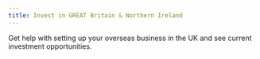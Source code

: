 ```yaml
---
title: Invest in GREAT Britain & Northern Ireland
---
```


Get help with setting up your overseas business in the UK and see current investment opportunities.
